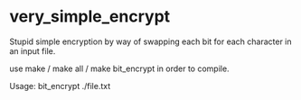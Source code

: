 # very_simple_encrypt
Stupid simple encryption by way of swapping each bit for each character in an input file.

use make / make all / make bit_encrypt in order to compile. 

Usage: bit_encrypt ./file.txt
